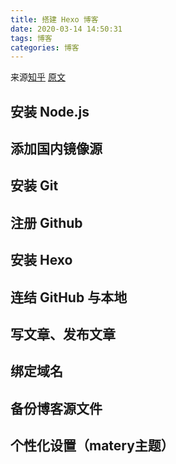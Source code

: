 ```yaml
---
title: 搭建 Hexo 博客
date: 2020-03-14 14:50:31
tags: 博客
categories: 博客
---
```

来源[知乎](https://zhuanlan.zhihu.com/p/35668237)
[原文](https://godweiyang.com/2018/04/13/hexo-blog/)
## 安装 Node.js

## 添加国内镜像源

## 安装 Git

## 注册 Github

## 安装 Hexo

## 连结 GitHub 与本地

## 写文章、发布文章

## 绑定域名

## 备份博客源文件
 
## 个性化设置（matery主题）
